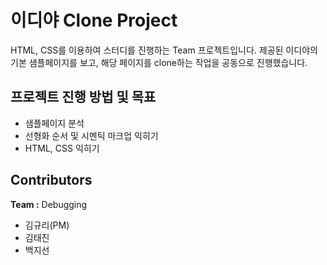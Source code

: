 # 이디야 Clone Project

HTML, CSS를 이용하여 스터디를 진행하는 Team 프로젝트입니다.
제공된 이디야의 기본 샘플페이지를 보고, 해당 페이지를 clone하는 작업을 공동으로 진행했습니다.

## 프로젝트 진행 방법 및 목표

- 샘플페이지 분석
- 선형화 순서 및 시멘틱 마크업 익히기
- HTML, CSS 익히기

## Contributors

**Team :** Debugging

- 김규리(PM)
- 김태진
- 백지선
